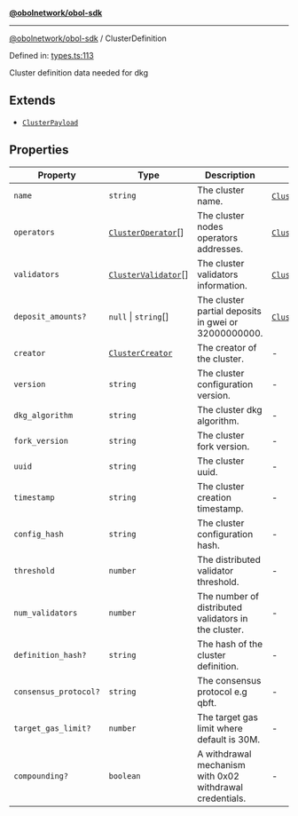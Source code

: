 [**@obolnetwork/obol-sdk**](../index.md)

***

[@obolnetwork/obol-sdk](../index.md) / ClusterDefinition

Defined in: [types.ts:113](https://github.com/ObolNetwork/obol-sdk/blob/920730d3a8bf5554dc69a4ed8703da68e999e989/src/types.ts#L113)

Cluster definition data needed for dkg

## Extends

- [`ClusterPayload`](../type-aliases/ClusterPayload.md)

## Properties

| Property | Type | Description | Inherited from | Defined in |
| ------ | ------ | ------ | ------ | ------ |
| <a id="name"></a> `name` | `string` | The cluster name. | [`ClusterPayload`](../type-aliases/ClusterPayload.md).[`name`](../type-aliases/ClusterPayload.md#name) | [types.ts:98](https://github.com/ObolNetwork/obol-sdk/blob/920730d3a8bf5554dc69a4ed8703da68e999e989/src/types.ts#L98) |
| <a id="operators"></a> `operators` | [`ClusterOperator`](../type-aliases/ClusterOperator.md)[] | The cluster nodes operators addresses. | [`ClusterPayload`](../type-aliases/ClusterPayload.md).[`operators`](../type-aliases/ClusterPayload.md#operators) | [types.ts:101](https://github.com/ObolNetwork/obol-sdk/blob/920730d3a8bf5554dc69a4ed8703da68e999e989/src/types.ts#L101) |
| <a id="validators"></a> `validators` | [`ClusterValidator`](../type-aliases/ClusterValidator.md)[] | The cluster validators information. | [`ClusterPayload`](../type-aliases/ClusterPayload.md).[`validators`](../type-aliases/ClusterPayload.md#validators) | [types.ts:104](https://github.com/ObolNetwork/obol-sdk/blob/920730d3a8bf5554dc69a4ed8703da68e999e989/src/types.ts#L104) |
| <a id="deposit_amounts"></a> `deposit_amounts?` | `null` \| `string`[] | The cluster partial deposits in gwei or 32000000000. | [`ClusterPayload`](../type-aliases/ClusterPayload.md).[`deposit_amounts`](../type-aliases/ClusterPayload.md#deposit_amounts) | [types.ts:107](https://github.com/ObolNetwork/obol-sdk/blob/920730d3a8bf5554dc69a4ed8703da68e999e989/src/types.ts#L107) |
| <a id="creator"></a> `creator` | [`ClusterCreator`](../type-aliases/ClusterCreator.md) | The creator of the cluster. | - | [types.ts:115](https://github.com/ObolNetwork/obol-sdk/blob/920730d3a8bf5554dc69a4ed8703da68e999e989/src/types.ts#L115) |
| <a id="version"></a> `version` | `string` | The cluster configuration version. | - | [types.ts:118](https://github.com/ObolNetwork/obol-sdk/blob/920730d3a8bf5554dc69a4ed8703da68e999e989/src/types.ts#L118) |
| <a id="dkg_algorithm"></a> `dkg_algorithm` | `string` | The cluster dkg algorithm. | - | [types.ts:121](https://github.com/ObolNetwork/obol-sdk/blob/920730d3a8bf5554dc69a4ed8703da68e999e989/src/types.ts#L121) |
| <a id="fork_version"></a> `fork_version` | `string` | The cluster fork version. | - | [types.ts:124](https://github.com/ObolNetwork/obol-sdk/blob/920730d3a8bf5554dc69a4ed8703da68e999e989/src/types.ts#L124) |
| <a id="uuid"></a> `uuid` | `string` | The cluster uuid. | - | [types.ts:127](https://github.com/ObolNetwork/obol-sdk/blob/920730d3a8bf5554dc69a4ed8703da68e999e989/src/types.ts#L127) |
| <a id="timestamp"></a> `timestamp` | `string` | The cluster creation timestamp. | - | [types.ts:130](https://github.com/ObolNetwork/obol-sdk/blob/920730d3a8bf5554dc69a4ed8703da68e999e989/src/types.ts#L130) |
| <a id="config_hash"></a> `config_hash` | `string` | The cluster configuration hash. | - | [types.ts:133](https://github.com/ObolNetwork/obol-sdk/blob/920730d3a8bf5554dc69a4ed8703da68e999e989/src/types.ts#L133) |
| <a id="threshold"></a> `threshold` | `number` | The distributed validator threshold. | - | [types.ts:136](https://github.com/ObolNetwork/obol-sdk/blob/920730d3a8bf5554dc69a4ed8703da68e999e989/src/types.ts#L136) |
| <a id="num_validators"></a> `num_validators` | `number` | The number of distributed validators in the cluster. | - | [types.ts:139](https://github.com/ObolNetwork/obol-sdk/blob/920730d3a8bf5554dc69a4ed8703da68e999e989/src/types.ts#L139) |
| <a id="definition_hash"></a> `definition_hash?` | `string` | The hash of the cluster definition. | - | [types.ts:142](https://github.com/ObolNetwork/obol-sdk/blob/920730d3a8bf5554dc69a4ed8703da68e999e989/src/types.ts#L142) |
| <a id="consensus_protocol"></a> `consensus_protocol?` | `string` | The consensus protocol e.g qbft. | - | [types.ts:145](https://github.com/ObolNetwork/obol-sdk/blob/920730d3a8bf5554dc69a4ed8703da68e999e989/src/types.ts#L145) |
| <a id="target_gas_limit"></a> `target_gas_limit?` | `number` | The target gas limit where default is 30M. | - | [types.ts:148](https://github.com/ObolNetwork/obol-sdk/blob/920730d3a8bf5554dc69a4ed8703da68e999e989/src/types.ts#L148) |
| <a id="compounding"></a> `compounding?` | `boolean` | A withdrawal mechanism with 0x02 withdrawal credentials. | - | [types.ts:151](https://github.com/ObolNetwork/obol-sdk/blob/920730d3a8bf5554dc69a4ed8703da68e999e989/src/types.ts#L151) |
